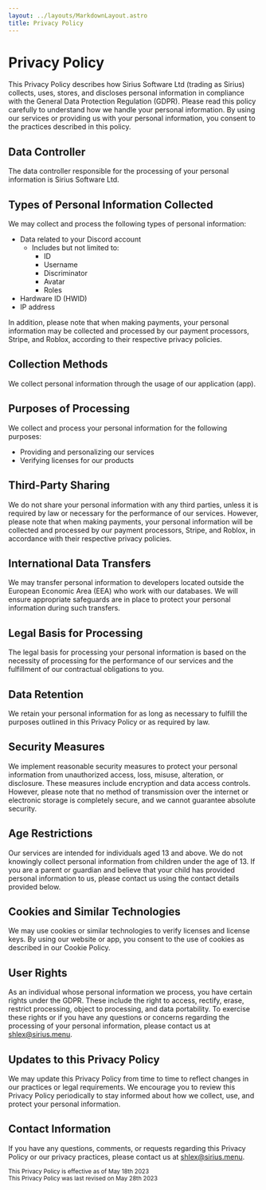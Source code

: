 ```yaml
---
layout: ../layouts/MarkdownLayout.astro
title: Privacy Policy
---
```


# Privacy Policy

This Privacy Policy describes how Sirius Software Ltd (trading as Sirius) collects, uses, stores, and discloses personal information in compliance with the General Data Protection Regulation (GDPR). Please read this policy carefully to understand how we handle your personal information. By using our services or providing us with your personal information, you consent to the practices described in this policy.

## Data Controller

The data controller responsible for the processing of your personal information is Sirius Software Ltd.

## Types of Personal Information Collected

We may collect and process the following types of personal information:

- Data related to your Discord account
  - Includes but not limited to:
    - ID
    - Username
    - Discriminator
    - Avatar
    - Roles
- Hardware ID (HWID)
- IP address

In addition, please note that when making payments, your personal information may be collected and processed by our payment processors, Stripe, and Roblox, according to their respective privacy policies.

## Collection Methods

We collect personal information through the usage of our application (app).

## Purposes of Processing

We collect and process your personal information for the following purposes:

- Providing and personalizing our services
- Verifying licenses for our products

## Third-Party Sharing

We do not share your personal information with any third parties, unless it is required by law or necessary for the performance of our services. However, please note that when making payments, your personal information will be collected and processed by our payment processors, Stripe, and Roblox, in accordance with their respective privacy policies.

## International Data Transfers

We may transfer personal information to developers located outside the European Economic Area (EEA) who work with our databases. We will ensure appropriate safeguards are in place to protect your personal information during such transfers.

## Legal Basis for Processing

The legal basis for processing your personal information is based on the necessity of processing for the performance of our services and the fulfillment of our contractual obligations to you.

## Data Retention

We retain your personal information for as long as necessary to fulfill the purposes outlined in this Privacy Policy or as required by law.

## Security Measures

We implement reasonable security measures to protect your personal information from unauthorized access, loss, misuse, alteration, or disclosure. These measures include encryption and data access controls. However, please note that no method of transmission over the internet or electronic storage is completely secure, and we cannot guarantee absolute security.

## Age Restrictions

Our services are intended for individuals aged 13 and above. We do not knowingly collect personal information from children under the age of 13. If you are a parent or guardian and believe that your child has provided personal information to us, please contact us using the contact details provided below.

## Cookies and Similar Technologies

We may use cookies or similar technologies to verify licenses and license keys. By using our website or app, you consent to the use of cookies as described in our Cookie Policy.

## User Rights

As an individual whose personal information we process, you have certain rights under the GDPR. These include the right to access, rectify, erase, restrict processing, object to processing, and data portability. To exercise these rights or if you have any questions or concerns regarding the processing of your personal information, please contact us at shlex@sirius.menu.

## Updates to this Privacy Policy

We may update this Privacy Policy from time to time to reflect changes in our practices or legal requirements. We encourage you to review this Privacy Policy periodically to stay informed about how we collect, use, and protect your personal information.

## Contact Information

If you have any questions, comments, or requests regarding this Privacy Policy or our privacy practices, please contact us at shlex@sirius.menu.

<small class="text-muted">
  This Privacy Policy is effective as of <time datetime="18-05-2023">May 18th 2023</time>
  <br/>
  This Privacy Policy was last revised on <time datetime="28-05-2023">May 28th 2023</time>
</small>
